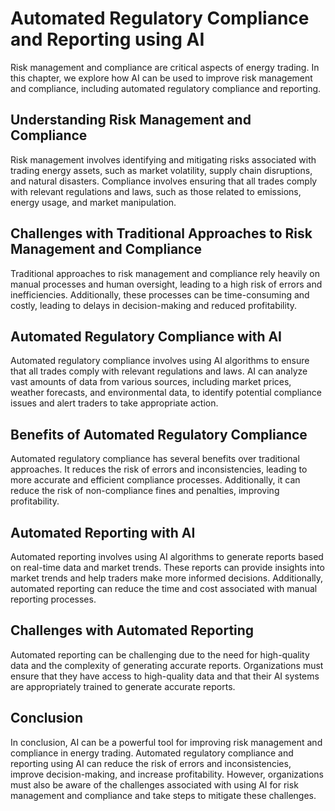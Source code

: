 Automated Regulatory Compliance and Reporting using AI
===================================================================================================================

Risk management and compliance are critical aspects of energy trading. In this chapter, we explore how AI can be used to improve risk management and compliance, including automated regulatory compliance and reporting.

Understanding Risk Management and Compliance
--------------------------------------------

Risk management involves identifying and mitigating risks associated with trading energy assets, such as market volatility, supply chain disruptions, and natural disasters. Compliance involves ensuring that all trades comply with relevant regulations and laws, such as those related to emissions, energy usage, and market manipulation.

Challenges with Traditional Approaches to Risk Management and Compliance
------------------------------------------------------------------------

Traditional approaches to risk management and compliance rely heavily on manual processes and human oversight, leading to a high risk of errors and inefficiencies. Additionally, these processes can be time-consuming and costly, leading to delays in decision-making and reduced profitability.

Automated Regulatory Compliance with AI
---------------------------------------

Automated regulatory compliance involves using AI algorithms to ensure that all trades comply with relevant regulations and laws. AI can analyze vast amounts of data from various sources, including market prices, weather forecasts, and environmental data, to identify potential compliance issues and alert traders to take appropriate action.

Benefits of Automated Regulatory Compliance
-------------------------------------------

Automated regulatory compliance has several benefits over traditional approaches. It reduces the risk of errors and inconsistencies, leading to more accurate and efficient compliance processes. Additionally, it can reduce the risk of non-compliance fines and penalties, improving profitability.

Automated Reporting with AI
---------------------------

Automated reporting involves using AI algorithms to generate reports based on real-time data and market trends. These reports can provide insights into market trends and help traders make more informed decisions. Additionally, automated reporting can reduce the time and cost associated with manual reporting processes.

Challenges with Automated Reporting
-----------------------------------

Automated reporting can be challenging due to the need for high-quality data and the complexity of generating accurate reports. Organizations must ensure that they have access to high-quality data and that their AI systems are appropriately trained to generate accurate reports.

Conclusion
----------

In conclusion, AI can be a powerful tool for improving risk management and compliance in energy trading. Automated regulatory compliance and reporting using AI can reduce the risk of errors and inconsistencies, improve decision-making, and increase profitability. However, organizations must also be aware of the challenges associated with using AI for risk management and compliance and take steps to mitigate these challenges.
